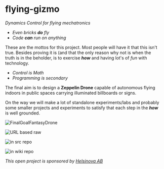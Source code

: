 # flying-gizmo

*Dynamics Control for flying mechatronics*

* *Even bricks **do** fly*
* *Code **can** run on anything*

These are the mottos for this project. Most people will have it that this
isn't true.  Besides proving it is (and that the only reason why not is when
the truth is in the beholder, is to exercise ***how*** and having lot's of
_fun_ with technology. 

* *Control is Math*
* *Programming is secondary*

The final aim is to design a **Zeppelin Drone** capable of autonomous flying
indoors in public spaces carrying illuminated billboards or signs.

On the way we will make a lot of standalone experiments/labs and probably
some smaller projects and experiments to satisfy that each step in the
***how*** is well grounded.

![FinalGoalFantasyDrone](http://howtoexitthematrix.com/wp-content/uploads/2015/10/mars.jpg)

![URL based raw](https://raw.githubusercontent.com/helsinova/flying-gizmo/master/doc/PC_based_setup.svg)

![in src repo](doc/PC_based_setup.svg)


![in wiki repo](wiki/images/Dunkers_kulturhus.jpg)

*This open project is sponsored by [Helsinova AB](http://www.helsinova.se)*

